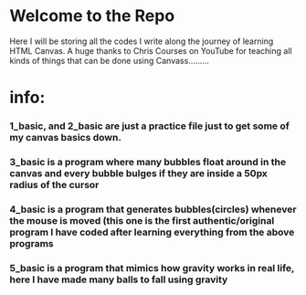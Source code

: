 # Welcome to the Repo

<p>Here I will be storing all the codes I write along the journey of learning HTML Canvas. A huge thanks to Chris Courses on YouTube for teaching all kinds of 
things that can be done using Canvass.........</p>

# info:
<h3>1_basic, and 2_basic are just a practice file just to get some of my canvas basics down.</h3>
<h3>3_basic is a program where many bubbles float around in the canvas and every bubble bulges if they are inside a 50px radius of the cursor</h3>
<h3>4_basic is a program that generates bubbles(circles) whenever the mouse is moved (this one is the first authentic/original program I have coded after learning everything from the above programs</h3>
<h3>5_basic is a program that mimics how gravity works in real life, here I have made many balls to fall using gravity</h3>
